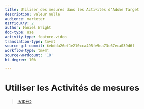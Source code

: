 ```yaml
---
title: Utiliser des mesures dans les Activités d'Adobe Target
description: valeur nulle
audience: marketer
difficulty: 2
author: Daniel Wright
doc-type: use
activity-type: feature-video
translation-type: tm+mt
source-git-commit: 6ebdda26ef1e210cca495fe9ea73c67eca039d6f
workflow-type: tm+mt
source-wordcount: '10'
ht-degree: 10%

---
```



# Utiliser les Activités de mesures

>[!VIDEO](https://video.tv.adobe.com/v/17380/?quality=12)
